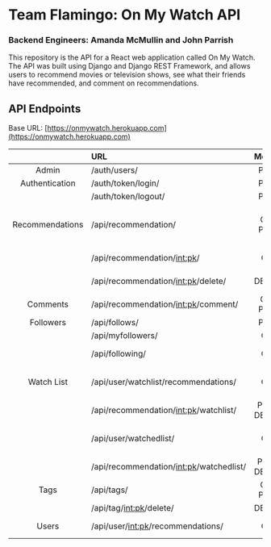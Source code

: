 # Team Flamingo: On My Watch API
### Backend Engineers: Amanda McMullin and John Parrish

This repository is the API for a React web application called On My Watch. The API was built using Django and Django REST Framework, and allows users to recommend movies or television shows, see what their friends have recommended, and comment on recommendations.

## API Endpoints

Base URL: [https://onmywatch.herokuapp.com](https://onmywatch.herokuapp.com)

|                 | URL                                       |    Method    |                                   Function |
| :-------------: | :---------------------------------------- | :----------: | -----------------------------------------: |
|      Admin      | /auth/users/                              |     POST     |                                Create User |
| Authentication  | /auth/token/login/                        |     POST     |                                      Login |
|                 | /auth/token/logout/                       |     POST     |                                     Logout |
| Recommendations | /api/recommendation/                      |  GET, POST   | View Recommendation, Create Recommendation |
|                 | /api/recommendation/<int:pk>/             |     GET      |                     Recommendation Details |
|                 | /api/recommendation/<int:pk>/delete/      |    DELETE    |                     Delete Recommendations |
|    Comments     | /api/recommendation/<int:pk>/comment/     |  GET, POST   |              View Comments, Create Comment |
|    Followers    | /api/follows/                             |     POST     |                              Follow a User |
|                 | /api/myfollowers/                         |     GET      |                          List of Followers |
|                 | /api/following/                           |     GET      |            List of Users You Are Following |
|   Watch List    | /api/user/watchlist/recommendations/      |     GET      |          View User Favorite Recommendation |
|                 | /api/recommendation/<int:pk>/watchlist/   | POST, DELETE |            Add Favorites, Remove Favorites |
|                 | /api/user/watchedlist/                    |     GET      |           List of Content User Has Watched |
|                 | /api/recommendation/<int:pk>/watchedlist/ | POST, DELETE |                Add Content, Remove Content |
|      Tags       | /api/tags/                                |  GET, POST   |                      View Tags, Create Tag |
|                 | /api/tag/<int:pk>/delete/                 |    DELETE    |                                Delete Tags |
|      Users      | /api/user/<int:pk>/recommendations/       |     GET      |             View All Users Recommendations |
